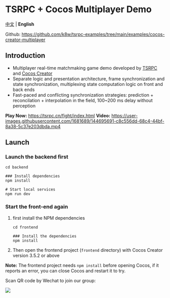 # TSRPC + Cocos Multiplayer Demo

[中文](README.md) | **English**

Github: https://github.com/k8w/tsrpc-examples/tree/main/examples/cocos-creator-multiplayer

## Introduction

- Multiplayer real-time matchmaking game demo developed by [TSRPC](https://tsrpc.cn) and [Cocos Creator](https://www.cocos.com/)
- Separate logic and presentation architecture, frame synchronization and state synchronization, multiplexing state computation logic on front and back ends
- Fast-paced and conflicting synchronization strategies: prediction + reconcilation + interpolation in the field, 100~200 ms delay without perception

**Play Now:** https://tsrpc.cn/fight/index.html
**Video:** https://user-images.githubusercontent.com/1681689/144695691-c8c556dd-68c4-44bf-8a38-5c37e203dbda.mp4

## Launch

### Launch the backend first

```shell
cd backend

### Install dependencies
npm install

# Start local services
npm run dev
```

### Start the front-end again

1. first install the NPM dependencies
    ```shell
    cd frontend

    ### Install the dependencies
    npm install
    ```
2. Then open the frontend project (`frontend` directory) with Cocos Creator version 3.5.2 or above

**Note:** The frontend project needs `npm install` before opening Cocos, if it reports an error, you can close Cocos and restart it to try.

Scan QR code by Wechat to join our group:

![](README_assets/wechat.png)